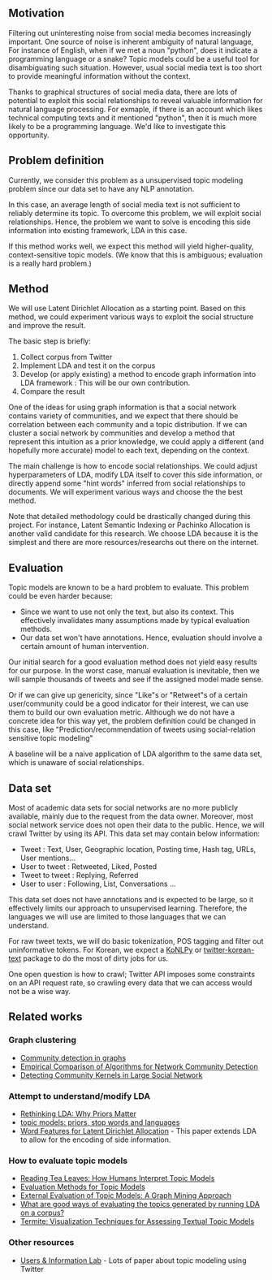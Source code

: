 ## Motivation 
  
Filtering out uninteresting noise from social media becomes increasingly important. One source of noise is inherent ambiguity of natural language, For instance of English, when if we met a noun "python", does it indicate a programming language or a snake? Topic models could be a useful tool for disambiguating such situation. However, usual social media text is too short to provide meaningful information without the context.

Thanks to graphical structures of social media data, there are lots of potential to exploit this social relationships to reveal valuable information for natural language processing. For exmaple, if there is an account which likes technical computing texts and it mentioned "python", then it is much more likely to be a programming language. We'd like to investigate this opportunity.

## Problem definition

Currently, we consider this problem as a unsupervised topic modeling problem since our data set to have any NLP annotation.
  
In this case, an average length of social media text is not sufficient to reliably determine its topic. To overcome this problem, we will exploit social relationships. Hence, the problem we want to solve is encoding this side information into existing framework, LDA in this case.

If this method works well, we expect this method will yield higher-quality, context-sensitive topic models. (We know that this is ambiguous; evaluation is a really hard problem.)

## Method
We will use Latent Dirichlet Allocation as a starting point. Based on this method, we could experiment various ways to exploit the social structure and improve the result.

The basic step is briefly:
  1. Collect corpus from Twitter
  1. Implement LDA and test it on the corpus
  1. Develop (or apply existing) a method to encode graph information into LDA framework : This will be our own contribution.
  1. Compare the result

One of the ideas for using graph information is that a social network contains variety of communities, and we expect that there should be correlation between each community and a topic distribution. If we can cluster a social network by communities and develop a method that represent this intuition as a prior knowledge, we could apply a different (and hopefully more accurate) model to each text, depending on the context.

The main challenge is how to encode social relationships. We could adjust hyperparameters of LDA, modify LDA itself to cover this side information, or directly append some "hint words" inferred from social relationships to documents. We will experiment various ways and choose the the best method.

Note that detailed methodology could be drastically changed during this project. For instance, Latent Semantic Indexing or Pachinko Allocation is another valid candidate for this research. We choose LDA because it is the simplest and there are more resources/researchs out there on the internet. 

## Evaluation
Topic models are known to be a hard problem to evaluate. This problem could be even harder because:

  * Since we want to use not only the text, but also its context. This effectively invalidates many assumptions made by typical evaluation methods.
  * Our data set won't have annotations. Hence, evaluation should involve a certain amount of human intervention.

Our initial search for a good evaluation method does not yield easy results for our purpose. In the worst case, manual evaluation is inevitable, then we will sample thousands of tweets and see if the assigned model made sense.

Or if we can give up genericity, since "Like"s or "Retweet"s of a certain user/community could be a good indicator for their interest, we can use them to build our own evaluation metric. Although we do not have a concrete idea for this way yet, the problem definition could be changed in this case, like "Prediction/recommendation of tweets using social-relation sensitive topic modeling"

A baseline will be a naive application of LDA algorithm to the same data set, which is unaware of social relationships.

## Data set
Most of academic data sets for social networks are no more publicly available, mainly due to the request from the data owner. Moreover, most social network service does not open their data to the public. Hence, we will crawl Twitter by using its API. This data set may contain below information:

  - Tweet : Text, User, Geographic location, Posting time, Hash tag, URLs, User mentions...
  - User to tweet : Retweeted, Liked, Posted
  - Tweet to tweet : Replying, Referred
  - User to user : Following, List, Conversations ...

This data set does not have annotations and is expected to be large, so it effectively limits our approach to unsupervised learning. Therefore, the languages we will use are limited to those languages that we can understand.

For raw tweet texts, we will do basic tokenization, POS tagging and filter out uninformative tokens. For Korean, we expect a [KoNLPy](http://konlpy.org/) or [twitter-korean-text](https://github.com/twitter/twitter-korean-text) package to do the most of dirty jobs for us. 

One open question is how to crawl; Twitter API imposes some constraints on an API request rate, so crawling every data that we can access would not be a wise way.

## Related works
### Graph clustering
  * [Community detection in graphs](http://arxiv.org/pdf/0906.0612v2.pdf)
  * [Empirical Comparison of Algorithms for Network Community Detection](https://cs.stanford.edu/people/jure/pubs/communities-www10.pdf)
  * [Detecting Community Kernels in Large Social Network](http://www.cs.cornell.edu/~lwang/Wang11ICDM.pdf)

### Attempt to understand/modify LDA
  * [Rethinking LDA: Why Priors Matter](http://mimno.infosci.cornell.edu/papers/NIPS2009_0929.pdf)
  * [topic models: priors, stop words and languages](http://people.cs.umass.edu/~wallach/talks/priors.pdf)
  * [Word Features for Latent Dirichlet Allocation](http://www.tiberiocaetano.com/papers/2010/PetSmoCaeBunetal10.pdf) - This paper extends LDA to allow for the encoding of side information.

### How to evaluate topic models
  * [Reading Tea Leaves: How Humans Interpret Topic Models](http://www.umiacs.umd.edu/~jbg/docs/nips2009-rtl.pdf) 
  * [Evaluation Methods for Topic Models](http://mimno.infosci.cornell.edu/papers/wallach09evaluation.pdf)
  * [External Evaluation of Topic Models: A Graph Mining Approach](http://www3.cs.stonybrook.edu/~leman/pubs/13-icdm-topics-cameraready.pdf)
  * [What are good ways of evaluating the topics generated by running LDA on a corpus?](https://www.quora.com/What-are-good-ways-of-evaluating-the-topics-generated-by-running-LDA-on-a-corpus)
  * [Termite: Visualization Techniques for Assessing Textual Topic Models](http://vis.stanford.edu/papers/termite)

### Other resources
  * [Users & Information Lab](http://uilab.kaist.ac.kr/#/research) - Lots of paper about topic modeling using Twitter